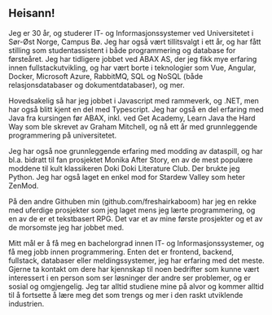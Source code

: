## Heisann!

Jeg er 30 år, og studerer IT- og Informasjonssystemer ved Universitetet i Sør-Øst Norge, Campus Bø. Jeg har også vært tillitsvalgt i ett år, og har fått stilling som studentassistent i både programmering og database for førsteåret. Jeg har tidligere jobbet ved ABAX AS, der jeg fikk mye erfaring innen fullstackutvikling, og har vært borte i teknologier som Vue, Angular, Docker, Microsoft Azure, RabbitMQ, SQL og NoSQL (både relasjonsdatabaser og dokumentdatabaser), og mer.

Hovedsakelig så har jeg jobbet i Javascript med rammeverk, og .NET, men har også blitt kjent en del med Typescript. Jeg har også en del erfaring med Java fra kursingen før ABAX, inkl. ved Get Academy, Learn Java the Hard Way som ble skrevet av Graham Mitchell, og nå ett år med grunnleggende programmering på universitetet.

Jeg har også noe grunnleggende erfaring med modding av dataspill, og har bl.a. bidratt til fan prosjektet Monika After Story, en av de mest populære moddene til kult klassikeren Doki Doki Literature Club. Der brukte jeg Python. Jeg har også laget en enkel mod for Stardew Valley som heter ZenMod.

På den andre Githuben min (github.com/freshairkaboom) har jeg en rekke med uferdige prosjekter som jeg laget mens jeg lærte programmering, og en av de er et tekstbasert RPG. Det var et av mine første prosjekter og et av de morsomste jeg har jobbet med.

Mitt mål er å få meg en bachelorgrad innen IT- og Informasjonssystemer, og få meg jobb innen programmering. Enten det er frontend, backend, fullstack, databaser eller meldingssystemer, jeg har erfaring med det meste. Gjerne ta kontakt om dere har kjennskap til noen bedrifter som kunne vært interessert i en person som ser løsninger der andre ser problemer, og er sosial og omgjengelig. Jeg tar alltid studiene mine på alvor og kommer alltid til å fortsette å lære meg det som trengs og mer i den raskt utviklende industrien.

<!--
**Lars263506/Lars263506** is a ✨ _special_ ✨ repository because its `README.md` (this file) appears on your GitHub profile.

Here are some ideas to get you started:

- 🔭 I’m currently working on ...
- 🌱 I’m currently learning ...
- 👯 I’m looking to collaborate on ...
- 🤔 I’m looking for help with ...
- 💬 Ask me about ...
- 📫 How to reach me: ...
- 😄 Pronouns: ...
- ⚡ Fun fact: ...
-->

